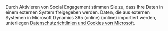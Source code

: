 Durch Aktivieren von Social Engagement stimmen Sie zu, dass Ihre Daten in einem externen System freigegeben werden. Daten, die aus externen Systemen in Microsoft Dynamics 365 (online) (online) importiert werden, unterliegen [Datenschutzrichtlinien und Cookies von Microsoft](https://go.microsoft.com/fwlink/p/?LinkID=521839).